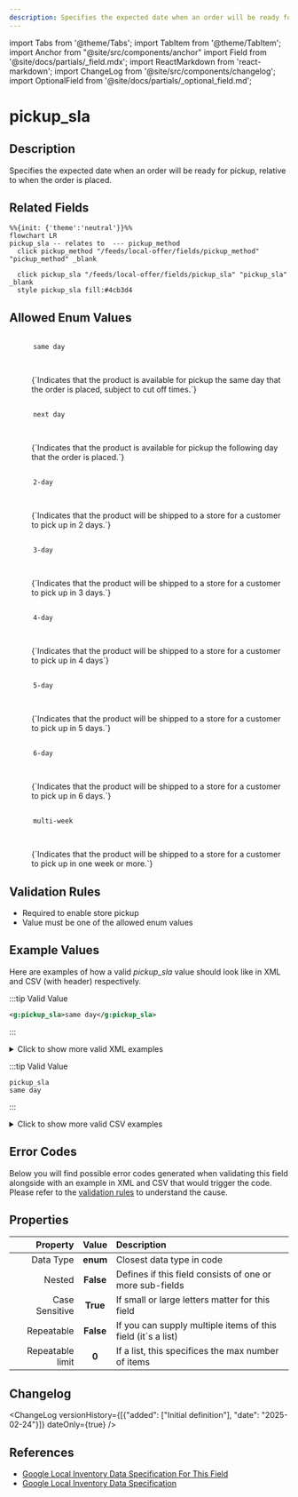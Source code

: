 ```yaml
---
description: Specifies the expected date when an order will be ready for pickup, relative to when the order is placed.
---
```


import Tabs from '@theme/Tabs';
import TabItem from '@theme/TabItem';
import Anchor from "@site/src/components/anchor"
import Field from '@site/docs/partials/_field.mdx';
import ReactMarkdown from 'react-markdown';
import ChangeLog from '@site/src/components/changelog';
import OptionalField from '@site/docs/partials/_optional_field.md';

# pickup_sla

<OptionalField/>

## Description

Specifies the expected date when an order will be ready for pickup, relative to when the order is placed.


## Related Fields

```mermaid
%%{init: {'theme':'neutral'}}%%
flowchart LR
pickup_sla -- relates to  --- pickup_method
  click pickup_method "/feeds/local-offer/fields/pickup_method" "pickup_method" _blank

  click pickup_sla "/feeds/local-offer/fields/pickup_sla" "pickup_sla" _blank
  style pickup_sla fill:#4cb3d4
```


## Allowed Enum Values

<dl>
<dt>
      <pre>
      <code>
      same day
      </code>
      </pre>
    </dt>
    <dd>
    <ReactMarkdown>
      {`Indicates that the product is available for pickup the same day that the order is placed, subject to cut off times.`}
    </ReactMarkdown>
    </dd>
<dt>
      <pre>
      <code>
      next day
      </code>
      </pre>
    </dt>
    <dd>
    <ReactMarkdown>
      {`Indicates that the product is available for pickup the following day that the order is placed.`}
    </ReactMarkdown>
    </dd>
<dt>
      <pre>
      <code>
      2-day
      </code>
      </pre>
    </dt>
    <dd>
    <ReactMarkdown>
      {`Indicates that the product will be shipped to a store for a customer to pick up in 2 days.`}
    </ReactMarkdown>
    </dd>
<dt>
      <pre>
      <code>
      3-day
      </code>
      </pre>
    </dt>
    <dd>
    <ReactMarkdown>
      {`Indicates that the product will be shipped to a store for a customer to pick up in 3 days.`}
    </ReactMarkdown>
    </dd>
<dt>
      <pre>
      <code>
      4-day
      </code>
      </pre>
    </dt>
    <dd>
    <ReactMarkdown>
      {`Indicates that the product will be shipped to a store for a customer to pick up in 4 days`}
    </ReactMarkdown>
    </dd>
<dt>
      <pre>
      <code>
      5-day
      </code>
      </pre>
    </dt>
    <dd>
    <ReactMarkdown>
      {`Indicates that the product will be shipped to a store for a customer to pick up in 5 days.`}
    </ReactMarkdown>
    </dd>
<dt>
      <pre>
      <code>
      6-day
      </code>
      </pre>
    </dt>
    <dd>
    <ReactMarkdown>
      {`Indicates that the product will be shipped to a store for a customer to pick up in 6 days.`}
    </ReactMarkdown>
    </dd>
<dt>
      <pre>
      <code>
      multi-week
      </code>
      </pre>
    </dt>
    <dd>
    <ReactMarkdown>
      {`Indicates that the product will be shipped to a store for a customer to pick up in one week or more.`}
    </ReactMarkdown>
    </dd>
</dl>


## Validation Rules

- Required to enable store pickup
- Value must be one of the allowed enum values


## Example Values

Here are examples of how a valid *pickup_sla* value  should look like in XML and CSV (with header) respectively.

<Tabs>
  <TabItem value="valid_xml" label="XML" default>

:::tip Valid Value

```xml
<g:pickup_sla>same day</g:pickup_sla>
```

:::

<details>
  <summary>Click to show more valid XML examples</summary>
  <div>

```xml
<g:pickup_sla>same day</g:pickup_sla>
```

```xml
<g:pickup_sla>next day</g:pickup_sla>
```

```xml
<g:pickup_sla>two-days</g:pickup_sla>
```

```xml
<g:pickup_sla>three-days</g:pickup_sla>
```

```xml
<g:pickup_sla>four-days</g:pickup_sla>
```

```xml
<g:pickup_sla>five-days</g:pickup_sla>
```

```xml
<g:pickup_sla>six-days</g:pickup_sla>
```

```xml
<g:pickup_sla>multi-week</g:pickup_sla>
```


  </div>
</details>

 </TabItem>
  <TabItem value="valid_csv" label="CSV">

:::tip Valid Value

```csv
pickup_sla
same day
```

:::

<details>
  <summary>Click to show more valid CSV examples</summary>
  <div>

```csv
pickup_sla
same day
```

```csv
pickup_sla
next day
```

```csv
pickup_sla
two-days
```

```csv
pickup_sla
three-days
```

```csv
pickup_sla
four-days
```

```csv
pickup_sla
five-days
```

```csv
pickup_sla
six-days
```

```csv
pickup_sla
multi-week
```


  </div>
</details>

  </TabItem>
</Tabs>

## Error Codes

Below you will find possible error codes generated when validating this field alongside with an example in XML and CSV that would trigger the code. Please refer to the [validation rules](#validation-rules) to understand the cause.

<Tabs>
  <TabItem value="invalid_xml" label="XML" default>


 </TabItem>
  <TabItem value="invalid_csv" label="CSV">


  </TabItem>
</Tabs>

## Properties

|     **Property** |         **Value**          | **Description**                                              |
|-----------------:|:--------------------------:|:-------------------------------------------------------------|
|        Data Type |    **enum**     | Closest data type in code                                    |
|           Nested |      **False**      | Defines if this field consists of one or more sub-fields     |
|   Case Sensitive |  **True**  | If small or large letters matter for this field              |
|       Repeatable |    **False**    | If you can supply multiple items of this field (it´s a list) |
| Repeatable limit | **0** | If a list, this specifices the max number of items           |

## Changelog
<ChangeLog versionHistory={[{"added": ["Initial definition"], "date": "2025-02-24"}]} dateOnly={true} />

## References
- [Google Local Inventory Data Specification For This Field](https://support.google.com/merchants/answer/14635400?sjid=12668122117297241362-EU)
- [Google Local Inventory Data Specification](https://support.google.com/merchants/answer/14819809?hl=en)
